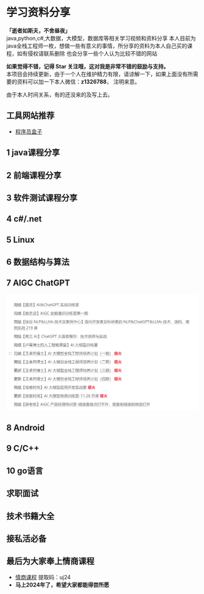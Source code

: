 # 学习资料分享
**「逝者如斯夫，不舍昼夜」**  
java,python,c#,大数据，大模型，数据库等相关学习视频和资料分享
本人目前为java全栈工程师一枚，想做一些有意义的事情，所分享的资料为本人自己买的课程，如有侵权请联系删除
也会分享一些个人认为比较不错的网站

**如果觉得不错，记得 Star 关注哦，这对我是非常不错的鼓励与支持。**  
本项目会持续更新，由于一个人在维护精力有限，请谅解一下，如果上面没有所需要的资料可以加一下本人微信：**z1326788**，
注明来意。

由于本人时间关系，有的还没来的及写上去。
## 工具网站推荐


- [程序员盒子](https://www.coderutil.com/)




## 1 java课程分享


## 2 前端课程分享


## 3 软件测试课程分享


## 4 c#/.net



## 5 Linux


## 6 数据结构与算法


## 7 AIGC ChatGPT
![功能图](/.image/chatgpt.png)

## 8 Android


## 9 C/C++


## 10 go语言


## 求职面试



## 技术书籍大全







## 接私活必备



## 最后为大家奉上情商课程


- [情商课程](https://pan.baidu.com/s/1cWAq6ULS7T_-JNnXPIJULg) 提取码：uj24
- **马上2024年了，希望大家都能得尝所愿**

